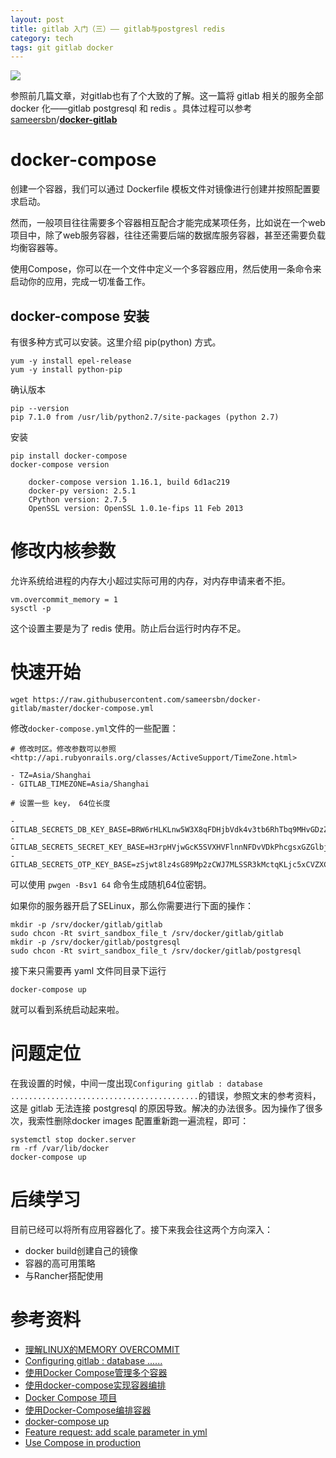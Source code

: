 ```yaml
---
layout: post
title: gitlab 入门（三）—— gitlab与postgresl redis
category: tech
tags: git gitlab docker
---
```

![](https://cdn.kelu.org/blog/tags/gitlab.jpg)

参照前几篇文章，对gitlab也有了个大致的了解。这一篇将 gitlab 相关的服务全部 docker 化——gitlab postgresql 和 redis 。具体过程可以参考 [sameersbn](https://github.com/sameersbn)/**[docker-gitlab](https://github.com/sameersbn/docker-gitlab)**

# docker-compose

创建一个容器，我们可以通过 Dockerfile 模板文件对镜像进行创建并按照配置要求启动。

然而，一般项目往往需要多个容器相互配合才能完成某项任务，比如说在一个web项目中，除了web服务容器，往往还需要后端的数据库服务容器，甚至还需要负载均衡容器等。

使用Compose，你可以在一个文件中定义一个多容器应用，然后使用一条命令来启动你的应用，完成一切准备工作。

## docker-compose 安装

有很多种方式可以安装。这里介绍 pip(python) 方式。

	yum -y install epel-release 
	yum -y install python-pip

确认版本

	pip --version
	pip 7.1.0 from /usr/lib/python2.7/site-packages (python 2.7)

安装

	pip install docker-compose
	docker-compose version

		docker-compose version 1.16.1, build 6d1ac219
		docker-py version: 2.5.1
		CPython version: 2.7.5
		OpenSSL version: OpenSSL 1.0.1e-fips 11 Feb 2013

# 修改内核参数

允许系统给进程的内存大小超过实际可用的内存，对内存申请来者不拒。

	vm.overcommit_memory = 1
	sysctl -p

这个设置主要是为了 redis 使用。防止后台运行时内存不足。

# 快速开始

	wget https://raw.githubusercontent.com/sameersbn/docker-gitlab/master/docker-compose.yml

修改`docker-compose.yml`文件的一些配置：

	# 修改时区。修改参数可以参照 <http://api.rubyonrails.org/classes/ActiveSupport/TimeZone.html>

	- TZ=Asia/Shanghai
	- GITLAB_TIMEZONE=Asia/Shanghai

	# 设置一些 key， 64位长度

	- GITLAB_SECRETS_DB_KEY_BASE=BRW6rHLKLnw5W3X8qFDHjbVdk4v3tb6RhTbq9MHvGDzZ7jpP2vlxZ9VPMVJLM3cK
	- GITLAB_SECRETS_SECRET_KEY_BASE=H3rpHVjwGcK5SVXHVFlnnNFDvVDkPhcgsxGZGlbjcVXTBb2tFqPR5GG6dNgmnSKc
	- GITLAB_SECRETS_OTP_KEY_BASE=zSjwt8lz4sG89Mp2zCWJ7MLSSR3kMctqKLjc5xCVZXCb9XTfRpHL6CbvBFqrqcgl
	
可以使用 `pwgen -Bsv1 64` 命令生成随机64位密钥。

如果你的服务器开启了SELinux，那么你需要进行下面的操作：
	
	mkdir -p /srv/docker/gitlab/gitlab
	sudo chcon -Rt svirt_sandbox_file_t /srv/docker/gitlab/gitlab
	mkdir -p /srv/docker/gitlab/postgresql
	sudo chcon -Rt svirt_sandbox_file_t /srv/docker/gitlab/postgresql

接下来只需要再 yaml 文件同目录下运行

	docker-compose up

就可以看到系统启动起来啦。

# 问题定位

在我设置的时候，中间一度出现`Configuring gitlab : database ..........................................`的错误，参照文末的参考资料，这是 gitlab 无法连接 postgresql 的原因导致。解决的办法很多。因为操作了很多次，我索性删除docker images 配置重新跑一遍流程，即可：

	systemctl stop docker.server
	rm -rf /var/lib/docker
	docker-compose up

# 后续学习

目前已经可以将所有应用容器化了。接下来我会往这两个方向深入：

* docker build创建自己的镜像
* 容器的高可用策略
* 与Rancher搭配使用

# 参考资料

* [理解LINUX的MEMORY OVERCOMMIT](http://linuxperf.com/?p=102)
* [Configuring gitlab : database ...... ](https://github.com/sameersbn/docker-gitlab/issues/999)
* [使用Docker Compose管理多个容器](http://dockone.io/article/834)
* [使用docker-compose实现容器编排](https://www.centos.bz/2017/08/docker-compose-container-choreography/)
* [Docker Compose 项目](http://www.dockerinfo.net/docker-compose-%e9%a1%b9%e7%9b%ae)
* [使用Docker-Compose编排容器](https://www.hi-linux.com/posts/12554.html)
* [docker-compose up](https://docs.docker.com/compose/reference/up/)
* [Feature request: add scale parameter in yml](https://github.com/docker/compose/issues/1661)
* [Use Compose in production](https://docs.docker.com/compose/production/)